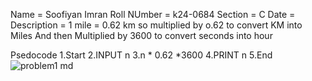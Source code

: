 Name = Soofiyan Imran
Roll NUmber = k24-0684
Section = C
Date = 
Description = 1 mile = 0.62 km so multiplied by o.62 to convert KM into Miles And then Multiplied by 3600 to convert seconds into hour 

Psedocode
1.Start
2.INPUT n
3.n * 0.62 *3600
4.PRINT n 
5.End
![problem1 md](https://github.com/user-attachments/assets/39552e9d-096e-4db9-92f1-9de4f654d906)
